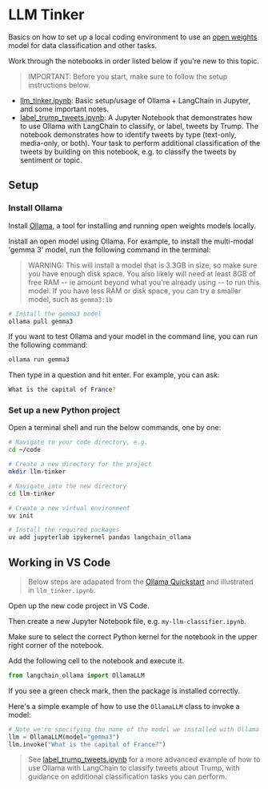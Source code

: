 # LLM Tinker

Basics on how to set up a local coding environment to use an [open weights](https://opensource.org/ai/open-weights) model for data classification and other tasks.

Work through the notebooks in order listed below if you're new to this topic.

> IMPORTANT: Before you start, make sure to follow the setup instructions below.

- [llm_tinker.ipynb](llm_tinker.ipynb): Basic setup/usage of Ollama + LangChain in Jupyter, and some important notes.
- [label_trump_tweets.ipynb](label_trump_tweets.ipynb): A Jupyter Notebook that demonstrates how to use Ollama with LangChain to classify, or label, tweets by Trump. The notebook demonstrates how to identify tweets by type (text-only, media-only, or both). Your task to perform additional classification of the tweets by building on this notebook, e.g. to classify the tweets by sentiment or topic.

## Setup

### Install Ollama

Install [Ollama](https://github.com/ollama/ollama?tab=readme-ov-file#ollama), a tool for installing and running open weights models locally.

Install an open model using Ollama. For example, to install the
multi-modal 'gemma 3' model, run the following command in the terminal:

> WARNING: This will install a model that is 3.3GB in size, so make sure you have enough disk space.
> You also likely will need at least 8GB of free RAM -- ie amount beyond what you're already using
> -- to run this model. If
> you have less RAM or disk space, you can try a smaller model, such as `gemma3:1b`

```bash
# Install the gemma3 model
ollama pull gemma3
```

If you want to test Ollama and your model in the command line,
you can run the following command:

```bash
ollama run gemma3
```

Then type in a question and hit enter. For example, you can ask:

```bash
What is the capital of France?
```

### Set up a new Python project

Open a terminal shell and run the below commands, one by one:

```bash
# Navigate to your code directory, e.g.
cd ~/code

# Create a new directory for the project
mkdir llm-tinker

# Navigate into the new directory
cd llm-tinker

# Create a new virtual environment
uv init

# Install the required packages
uv add jupyterlab ipykernel pandas langchain_ollama
```

## Working in VS Code

> Below steps are adapated from the [Ollama Quickstart](https://python.langchain.com/docs/how_to/local_llms/#quickstart) and illustrated in `llm_tinker.ipynb`.

Open up the new code project in VS Code.

Then create a new Jupyter Notebook file, e.g. `my-llm-classifier.ipynb`.

Make sure to select the correct Python kernel for the notebook in the upper right corner of the notebook.

Add the following cell to the notebook and execute it.

```python
from langchain_ollama import OllamaLLM
```

If you see a green check mark, then the package is installed correctly.

Here's a simple example of how to use the `OllamaLLM` class to invoke a model:

```python
# Note we're specifying the name of the model we installed with Ollama
llm = OllamaLLM(model="gemma3")
llm.invoke("What is the capital of France?")
```

> See [label_trump_tweets.ipynb](label_trump_tweets.ipynb) for a more advanced example of how to use Ollama with LangChain to classify tweets about Trump, with guidance on additional classification tasks you can perform.


